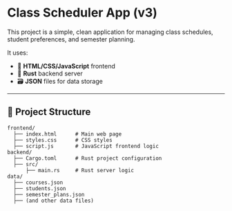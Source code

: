 # Class Scheduler App (v3)

This project is a simple, clean application for managing class schedules, student preferences, and semester planning.

It uses:
- 📄 **HTML/CSS/JavaScript** frontend
- 🦀 **Rust** backend server
- 🗃️ **JSON** files for data storage

---

## 📁 Project Structure

```plaintext
frontend/
  ├── index.html      # Main web page
  ├── styles.css      # CSS styles
  ├── script.js       # JavaScript frontend logic
backend/
  ├── Cargo.toml      # Rust project configuration
  ├── src/
      ├── main.rs     # Rust server logic
data/
  ├── courses.json
  ├── students.json
  ├── semester_plans.json
  ├── (and other data files)

